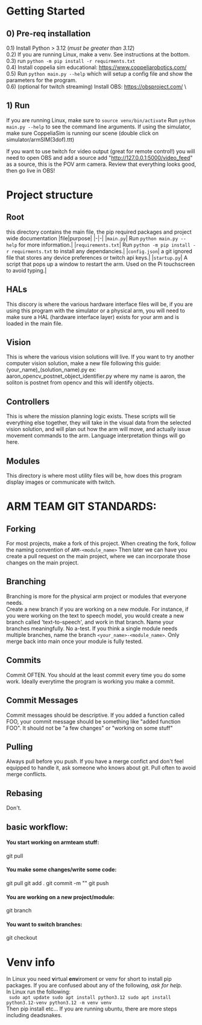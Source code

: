 # Getting Started

## 0) Pre-req installation
0.1) Install Python > 3.12 (*must be greater than 3.12*) \
0.2) If you are running Linux, make a venv. See instructions at the bottom.
0.3) run ```python -m pip install -r requirments.txt``` \
0.4) Install coppelia sim educational: https://www.coppeliarobotics.com/ \
0.5) Run ```python main.py --help``` which will setup a config file and show the parameters for the program.\
0.6) (optional for twitch streaming) Install OBS: https://obsproject.com/ \


## 1) Run
If you are running Linux, make sure to ```source venv/bin/activate```
Run ```python main.py --help``` to see the command line arguments.
If using the simulator, make sure CoppeliaSim is running our scene (double click on simulator/armSIM(3dof).ttt)

If you want to use twitch for video output (great for remote control!) you will need to open OBS and add a source
add "http://127.0.0.1:5000/video_feed" as a source, this is the POV arm camera. Review that everything looks good, then go live in OBS!

# Project structure

## Root
this directory contains the main file, the pip required packages and project wide documentation
|file|purpose|
|-|-|
|```main.py```| Run ```python main.py --help``` for more information.|
|```requirements.txt```| Run ```python -m pip install -r requirments.txt``` to install any dependancies.|
|```config.json```| a git ignored file that stores any device preferences or twitch api keys.|
|```startup.py```| A script that pops up a window to restart the arm. Used on the Pi touchscreen to avoid typing.|

## HALs
This discory is where the various hardware interface files will be, if you are using this program with the simulator or a physical arm, you will need to make sure a HAL (hardware interface layer) exists for your arm and is loaded in the main file.

## Vision
This is where the various vision solutions will live.
If you want to try another computer vision solution, make a new file following this guide: (your_name)_(solution_name).py
ex: aaron_opencv_postnet_object_identifier.py where my name is aaron, the soliton is postnet from opencv and this will identify objects.

## Controllers
This is where the mission planning logic exists.
These scripts will tie everything else together, they will take in the visual data from the selected vision solution, and will plan out how the arm will move, and actually issue movement commands to the arm.
Language interpretation things will go here.

## Modules
This directory is where most utility files will be, how does this program display images or communicate with twitch.

# ARM TEAM GIT STANDARDS:
## Forking
For most projects, make a fork of this project. When creating the fork, follow the naming convention of ```ARM-<module_name>``` Then later we can have you create a pull request on the main project, where we can incorporate those changes on the main project. 
## Branching
Branching is more for the physical arm project or modules that everyone needs.\
Create a new branch if you are working on a new module. For instance, if you were working on the text to speech model, you would create a new branch called 'text-to-speech', and work in that branch. Name your branches meaningfully. No a-test. If you think a single module needs multiple branches, name the branch ```<your_name>-<module_name>```. Only merge back into main once your module is fully tested.
## Commits
Commit OFTEN. You should at the least commit every time you do some work. Ideally everytime the program is working you make a commit.
## Commit Messages
Commit messages should be descriptive. If you added a function called FOO, your commit message should be something like "added function FOO". It should not be "a few changes" or "working on some stuff"
## Pulling
Always pull before you push. If you have a merge confict and don't feel equipped to handle it, ask someone who knows about git. Pull often to avoid merge conflicts.
## Rebasing
Don't.
## basic workflow:
#### You start working on armteam stuff:
git pull
#### You make some changes/write some code:
git pull
git add .
git commit -m "<your commit message here>"
git push
#### You are working on a new project/module:
git branch <your-project-name>
#### You want to switch branches:
git checkout <branch-name>

# Venv info
In Linux you need **v**irtual **env**iroment or venv for short to install pip packages. 
If you are confused about any of the following, *ask for help.* \
In Linux run the following:\
<code>
sudo apt update
sudo apt install python3.12
sudo apt install python3.12-venv
python3.12 -m venv venv
</code>\
Then pip install etc...
If you are running ubuntu, there are more steps including deadsnakes.